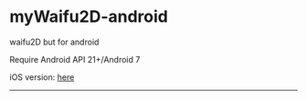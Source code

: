 # myWaifu2D-android
 waifu2D but for android

 Require Android API 21+/Android 7 

 iOS version: [here](https://github.com/cranci1/waifu2D)

 ---
